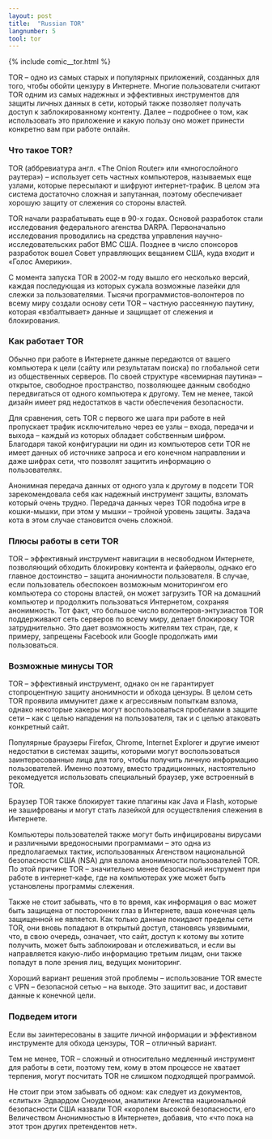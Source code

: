```yaml
---
layout: post
title:  "Russian TOR"
langnumber: 5
tool: tor
---
```


{% include comic__tor.html %}


TOR – одно из самых старых и популярных приложений, созданных для того, чтобы обойти цензуру в Интернете. Многие пользователи считают TOR одним из самых надежных и эффективных инструментов для защиты личных данных в сети, который также позволяет получать доступ к заблокированному контенту. Далее – подробнее о том, как использовать это приложение и какую пользу оно может принести конкретно вам при работе онлайн.

<h3 class='subhed'>Что такое TOR?</h3>

TOR (аббревиатура англ. «The Onion Router» или «многослойного раутера») – использует сеть частных компьютеров, называемых еще узлами, которые пересылают и шифруют интернет-трафик. В целом эта система достаточно сложная и запутанная, поэтому обеспечивает хорошую защиту от слежения со стороны властей.

TOR начали разрабатывать еще в 90-х годах. Основой разработок стали исследования федерального агенства DARPA. Первоначально исследования проводились на средства управления научно-исследовательских работ ВМС США. Позднее в число спонсоров разработок вошел Совет управляющих вещанием США, куда входит и «Голос Америки».

С момента запуска TOR в 2002-м году вышло его несколько версий, каждая последующая из которых сужала возможные лазейки для слежки за пользователями. Тысячи программистов-волонтеров по всему миру создали основу сети TOR – частную рассеянную паутину, которая «взбалтывает» данные и защищает от слежения и блокирования.

<h3 class='subhed icon how'>Как работает TOR</h3>

Обычно при работе в Интернете данные передаются от вашего компьютера к цели (сайту или результатам поиска) по глобальной сети из общественных серверов. По своей структуре «всемирная паутина» – открытое, свободное пространство, позволяющее данным свободно передвигаться от одного компьютера к другому. Тем не менее, такой дизайн имеет ряд недостатков в части обеспечения безопасности.

Для сравнения, cеть TOR с первого же шага при работе в ней пропускает трафик исключительно через ее узлы – входа, передачи и выхода – каждый из которых обладает собственным шифром. Благодаря такой конфигурации ни один из компьютеров сети TOR не имеет данных об источнике запроса и его конечном направлении и даже шифрах сети, что позволят защитить информацию о пользователях.

Анонимная передача данных от одного узла к другому в подсети TOR зарекомендовала себя как надежный инструмент защиты, взломать который очень трудно. Передача данных через TOR подобна игре в кошки-мышки, при этом у мышки – тройной уровень защиты. Задача кота в этом случае становится очень сложной.

<h3 class='subhed icon help'>Плюсы работы в сети TOR</h3>

TOR – эффективный инструмент навигации в несвободном Интернете, позволяющий обходить блокировку контента и файерволы, однако его главное достоинство – защита анонимности пользователя. В случае, если пользователь обеспокоен возможным мониторингом его компьютера со стороны властей, он может загрузить TOR на домашний компьютер и продолжить пользоваться Интернетом, сохраняя анонимность. Тот факт, что большое число волонтеров-энтузиастов TOR поддерживают сеть серверов по всему миру, делает блокировку TOR затруднительно. Это дает возможность жителям тех стран, где, к примеру, запрещены Facebook или Google продолжать ими пользоваться.

<h3 class='subhed icon caution'>Возможные минусы TOR</h3>

TOR – эффективный инструмент, однако он не гарантирует стопроцентную защиту анонимности и обхода цензуры. В целом сеть TOR проявила иммунитет даже к агрессивным попыткам взлома, однако некоторые хакеры могут воспользоваться пробелами в защите сети – как с целью нападения на пользователя, так и с целью атаковать конкретный сайт.

Популярные браузеры Firefox, Chrome, Internet Explorer и другие имеют недостатки в системах защиты, которыми могут воспользоваться заинтересованные лица для того, чтобы получить личную информацию пользователей. Именно поэтому, вместо традиционных, настоятельно рекомедуется использовать специальный браузер, уже встроенный в TOR.

Браузер TOR также блокирует такие плагины как Java и Flash, которые не зашифрованы и могут стать лазейкой для осуществления слежения в Интернете.

Компьютеры пользователей также могут быть инфицированы вирусами и различными вредоносными программами – это одна из предполагаемых тактик, использованных Агенством национальной безопасности США (NSA) для взлома анонимности пользователей TOR. По этой причине TOR – значительно менее безопасный инструмент при работе в интернет-кафе, где на компьютерах уже может быть установлены программы слежения.

Также не стоит забывать, что в то время, как информация о вас может быть защищена от посторонних глаз в Интернете, ваша конечная цель защищенной не является. Как только данные покидают пределы сети TOR, они вновь попадают в открытый доступ, становясь уязвимыми, что, в свою очередь, означает, что сайт, доступ к котому вы хотите получить, может быть заблокирован и отслеживаться, и если вы направляется какую-либо информацию третьим лицам, они также попадут в поле зрения лиц, ведущих мониторинг.

Хороший вариант решения этой проблемы – использование TOR вместе с VPN – безопасной сетью – на выходе. Это защитит вас, и доставит данные к конечной цели.

<h3 class='subhed icon bottomLine'>Подведем итоги</h3>

Если вы заинтересованы в защите личной информации и эффективном инструменте для обхода цензуры, TOR – отличный вариант.

Тем не менее, TOR – сложный и относительно медленный инструмент для работы в сети, поэтому тем, кому в этом процессе не хватает терпения, могут посчитать TOR не слишком подходящей программой.

Не стоит при этом забывать об одном: как следует из документов, «слитых» Эдвардом Сноуденом, аналитики Агенства национальной безопасности США назвали TOR «королем высокой безопасности, его Величеством Анонимностью в Интернете», добавив, что «что пока на этот трон других претендентов нет».
